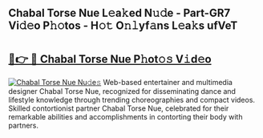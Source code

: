 ## Chabal Torse Nue L𝚎a𝚔ed N𝚞𝚍e - Part-GR7 Vi𝚍𝚎o P𝚑𝚘tos - H𝚘𝚝 O𝚗𝚕yf𝚊ns L𝚎a𝚔s ufVeT

# <h2><a href="http://kf3d2ua.oniu.top/?m=Chabal+Torse+Nue">🔗👉 🔴 Chabal Torse Nue P𝚑ot𝚘𝚜 V𝚒d𝚎o</a></h2>

[![Chabal Torse Nue Nu𝚍e𝚜](https://i.imgur.com/0qMVB7G.gif)](http://kf3d2ua.oniu.top/?m=Chabal+Torse+Nue)
Web-based entertainer and multimedia designer Chabal Torse Nue, recognized for disseminating dance and lifestyle knowledge through trending choreographies and compact videos. Skilled contortionist partner Chabal Torse Nue, celebrated for their remarkable abilities and accomplishments in contorting their body with partners.  
